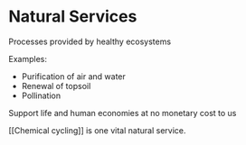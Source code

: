 # Natural Services
 
Processes provided by healthy ecosystems

Examples:
- Purification of air and water
- Renewal of topsoil
- Pollination

Support life and human economies at no monetary cost to us

[[Chemical cycling]] is one vital natural service.
